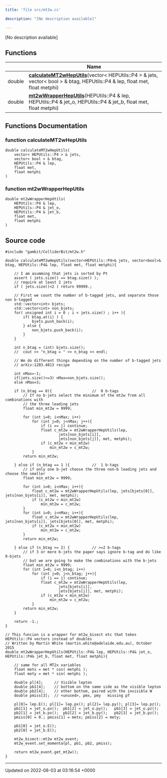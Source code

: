 ```yaml
---
title: 'file src/mt2w.cc'

description: "[No description available]"

---
```







[No description available]

## Functions

|                | Name           |
| -------------- | -------------- |
| double | **[calculateMT2wHepUtils](/documentation/code/darkbit_development/files/mt2w_8cc/#function-calculatemt2wheputils)**(vector< HEPUtils::P4 > & jets, vector< bool > & btag, HEPUtils::P4 & lep, float met, float metphi) |
| double | **[mt2wWrapperHepUtils](/documentation/code/darkbit_development/files/mt2w_8cc/#function-mt2wwrapperheputils)**(HEPUtils::P4 & lep, HEPUtils::P4 & jet_o, HEPUtils::P4 & jet_b, float met, float metphi) |


## Functions Documentation

### function calculateMT2wHepUtils

```
double calculateMT2wHepUtils(
    vector< HEPUtils::P4 > & jets,
    vector< bool > & btag,
    HEPUtils::P4 & lep,
    float met,
    float metphi
)
```


### function mt2wWrapperHepUtils

```
double mt2wWrapperHepUtils(
    HEPUtils::P4 & lep,
    HEPUtils::P4 & jet_o,
    HEPUtils::P4 & jet_b,
    float met,
    float metphi
)
```




## Source code

```
#include "gambit/ColliderBit/mt2w.h"

double calculateMT2wHepUtils(vector<HEPUtils::P4>& jets, vector<bool>& btag, HEPUtils::P4& lep, float met, float metphi){

    // I am asumming that jets is sorted by Pt
    assert ( jets.size() == btag.size() );
    // require at least 2 jets
    if ( jets.size()<2 ) return 99999.; 

    // First we count the number of b-tagged jets, and separate those non b-tagged
    std::vector<int> bjets;
    std::vector<int> non_bjets;
    for( unsigned int i = 0 ; i < jets.size() ; i++ ){
        if( btag.at(i) ) {
            bjets.push_back(i);
        } else {
            non_bjets.push_back(i);
        }
    }   

    int n_btag = (int) bjets.size();
    //  cout << "n_btag = " << n_btag << endl;

    // We do different things depending on the number of b-tagged jets
    // arXiv:1203.4813 recipe

    int nMax=-1;
    if(jets.size()<=3) nMax=non_bjets.size();
    else nMax=3;

    if (n_btag == 0){                  //  0 b-tags
        // If no b-jets select the minimum of the mt2w from all combinations with 
        // the three leading jets
        float min_mt2w = 9999;

        for (int i=0; i<nMax; i++)
            for (int j=0; j<nMax; j++){
                if (i == j) continue;
                float c_mt2w = mt2wWrapperHepUtils(lep, 
                        jets[non_bjets[i]],
                        jets[non_bjets[j]], met, metphi);
                if (c_mt2w < min_mt2w)
                    min_mt2w = c_mt2w;
            }
        return min_mt2w;

    } else if (n_btag == 1 ){          //  1 b-tags
        // if only one b-jet choose the three non-b leading jets and choose the smaller
        float min_mt2w = 9999;

        for (int i=0; i<nMax; i++){
            float c_mt2w = mt2wWrapperHepUtils(lep, jets[bjets[0]], jets[non_bjets[i]], met, metphi);
            if (c_mt2w < min_mt2w)
                min_mt2w = c_mt2w;
        }
        for (int i=0; i<nMax; i++){
            float c_mt2w = mt2wWrapperHepUtils(lep, jets[non_bjets[i]], jets[bjets[0]], met, metphi);
            if (c_mt2w < min_mt2w)
                min_mt2w = c_mt2w;
        }
        return min_mt2w;

    } else if (n_btag >= 2) {          // >=2 b-tags
        // if 3 or more b-jets the paper says ignore b-tag and do like 0-bjets 
        // but we are going to make the combinations with the b-jets
        float min_mt2w = 9999;
        for (int i=0; i<n_btag; i++)
            for (int j=0; j<n_btag; j++){
                if (i == j) continue;
                float c_mt2w = mt2wWrapperHepUtils(lep, 
                        jets[bjets[i]],
                        jets[bjets[j]], met, metphi);
                if (c_mt2w < min_mt2w)
                    min_mt2w = c_mt2w;
            }
        return min_mt2w;
    }

    return -1.;
}

// This funcion is a wrapper for mt2w_bisect etc that takes HEPUtils::P4 vectors instead of doubles
// Written by Martin White (martin.white@adelaide.edu.au), October 2015
double mt2wWrapperHepUtils(HEPUtils::P4& lep, HEPUtils::P4& jet_o, HEPUtils::P4& jet_b, float met, float metphi){

    // same for all MT2x variables
    float metx = met * cos( metphi );
    float mety = met * sin( metphi );

    double pl[4];     // Visible lepton
    double pb1[4];    // bottom on the same side as the visible lepton
    double pb2[4];    // other bottom, paired with the invisible W
    double pmiss[3];  // <unused>, pmx, pmy   missing pT

    pl[0]= lep.E(); pl[1]= lep.px(); pl[2]= lep.py(); pl[3]= lep.pz();
    pb1[1] = jet_o.px();  pb1[2] = jet_o.py();   pb1[3] = jet_o.pz();
    pb2[1] = jet_b.px();  pb2[2] = jet_b.py();   pb2[3] = jet_b.pz();
    pmiss[0] = 0.; pmiss[1] = metx; pmiss[2] = mety;

    pb1[0] = jet_o.E();
    pb2[0] = jet_b.E();

    mt2w_bisect::mt2w mt2w_event;
    mt2w_event.set_momenta(pl, pb1, pb2, pmiss);

    return mt2w_event.get_mt2w();
}
```


-------------------------------

Updated on 2022-08-03 at 03:16:54 +0000
